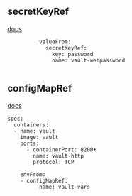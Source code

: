 
## secretKeyRef
[docs](https://kubernetes.io/docs/concepts/configuration/secret/#using-secrets-as-environment-variables)

```
          valueFrom:
            secretKeyRef:
              key: password
              name: vault-webpassword
              
```

## configMapRef
[docs]([docs](https://kubernetes.io/docs/concepts/configuration/secret/#using-secrets-as-environment-variables))

```
spec:
  containers:
  - name: vault
    image: vault
    ports:
      - containerPort: 8200•
        name: vault-http
        protocol: TCP

    envFrom:
    - configMapRef:
          name: vault-vars
```

